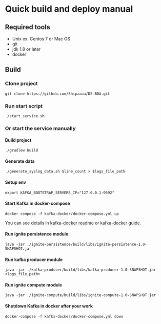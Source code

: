 # Quick build and deploy manual

## Required tools

* Unix ex. Centos 7 or Mac OS
* git
* jdk 1.8 or later
* docker

## Build

### Clone project

```shell script
git clone https://github.com/Shipaaaa/DS-BDA.git
```

### Run start script

```shell script
./start_service.sh
```

### Or start the service manually

#### Build project

```shell script
./gradlew build
```

#### Generate data

```shell script
./generate_syslog_data.sh $line_count > $logs_file_path
```

#### Setup env

```shell script
export KAFKA_BOOTSTRAP_SERVERS_IP="127.0.0.1:9092"
```

#### Start Kafka in docker-compose

```shell script
docker compose -f kafka-docker/docker-compose.yml up
```

You can see details in [kafka-docker readme](../kafka-docker/README.md) or [kafka-docker guide](../kafka-docker/docker_kafka_setup.md).

#### Run ignite persistence module

```shell script
java -jar ./ignite-persistence/build/libs/ignite-persistence-1.0-SNAPSHOT.jar
```

#### Run kafka producer module

```shell script
java -jar ./kafka-producer/build/libs/kafka-producer-1.0-SNAPSHOT.jar <logs_file_path>
```

#### Run ignite compute module

```shell script
java -jar ./ignite-compute/build/libs/ignite-compute-1.0-SNAPSHOT.jar
```

#### Shutdown Kafka in docker after your work

```shell script
docker-compose -f kafka-docker/docker-compose.yml down
```
